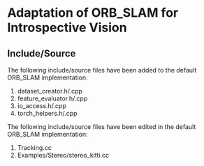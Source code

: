 # Adaptation of ORB_SLAM for Introspective Vision

## Include/Source
The following include/source files have been added to the default ORB_SLAM implementation:

1. dataset_creator.h/.cpp
2. feature_evaluator.h/.cpp
3. io_access.h/.cpp
4. torch_helpers.h/.cpp

The following include/source files have been edited in the default ORB_SLAM implementation:

1. Tracking.cc
2. Examples/Stereo/stereo_kitti.cc
